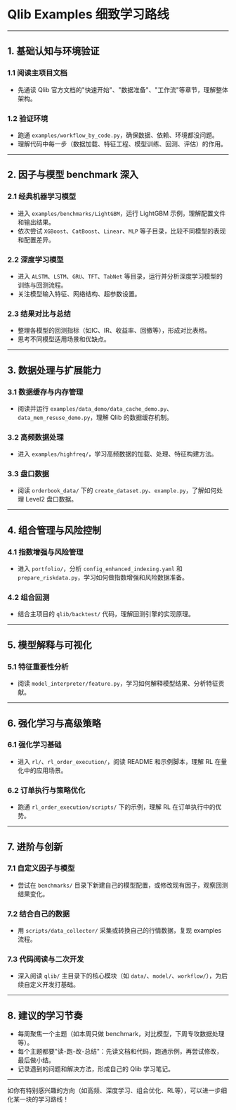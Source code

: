 # Qlib Examples 细致学习路线

---

## 1. 基础认知与环境验证

### 1.1 阅读主项目文档
- 先通读 Qlib 官方文档的"快速开始"、"数据准备"、"工作流"等章节，理解整体架构。

### 1.2 验证环境
- 跑通 `examples/workflow_by_code.py`，确保数据、依赖、环境都没问题。
- 理解代码中每一步（数据加载、特征工程、模型训练、回测、评估）的作用。

---

## 2. 因子与模型 benchmark 深入

### 2.1 经典机器学习模型
- 进入 `examples/benchmarks/LightGBM`，运行 LightGBM 示例，理解配置文件和输出结果。
- 依次尝试 `XGBoost`、`CatBoost`、`Linear`、`MLP` 等子目录，比较不同模型的表现和配置差异。

### 2.2 深度学习模型
- 进入 `ALSTM`、`LSTM`、`GRU`、`TFT`、`TabNet` 等目录，运行并分析深度学习模型的训练与回测流程。
- 关注模型输入特征、网络结构、超参数设置。

### 2.3 结果对比与总结
- 整理各模型的回测指标（如IC、IR、收益率、回撤等），形成对比表格。
- 思考不同模型适用场景和优缺点。

---

## 3. 数据处理与扩展能力

### 3.1 数据缓存与内存管理
- 阅读并运行 `examples/data_demo/data_cache_demo.py`、`data_mem_resuse_demo.py`，理解 Qlib 的数据缓存机制。

### 3.2 高频数据处理
- 进入 `examples/highfreq/`，学习高频数据的加载、处理、特征构建方法。

### 3.3 盘口数据
- 阅读 `orderbook_data/` 下的 `create_dataset.py`、`example.py`，了解如何处理 Level2 盘口数据。

---

## 4. 组合管理与风险控制

### 4.1 指数增强与风险管理
- 进入 `portfolio/`，分析 `config_enhanced_indexing.yaml` 和 `prepare_riskdata.py`，学习如何做指数增强和风险数据准备。

### 4.2 组合回测
- 结合主项目的 `qlib/backtest/` 代码，理解回测引擎的实现原理。

---

## 5. 模型解释与可视化

### 5.1 特征重要性分析
- 阅读 `model_interpreter/feature.py`，学习如何解释模型结果、分析特征贡献。

---

## 6. 强化学习与高级策略

### 6.1 强化学习基础
- 进入 `rl/`、`rl_order_execution/`，阅读 README 和示例脚本，理解 RL 在量化中的应用场景。

### 6.2 订单执行与策略优化
- 跑通 `rl_order_execution/scripts/` 下的示例，理解 RL 在订单执行中的优势。

---

## 7. 进阶与创新

### 7.1 自定义因子与模型
- 尝试在 `benchmarks/` 目录下新建自己的模型配置，或修改现有因子，观察回测结果变化。

### 7.2 结合自己的数据
- 用 `scripts/data_collector/` 采集或转换自己的行情数据，复现 examples 流程。

### 7.3 代码阅读与二次开发
- 深入阅读 `qlib/` 主目录下的核心模块（如 `data/`、`model/`、`workflow/`），为后续自定义开发打基础。

---

## 8. 建议的学习节奏

- 每周聚焦一个主题（如本周只做 benchmark，对比模型，下周专攻数据处理等）。
- 每个主题都要"读-跑-改-总结"：先读文档和代码，跑通示例，再尝试修改，最后做小结。
- 记录遇到的问题和解决方法，形成自己的 Qlib 学习笔记。

---

如你有特别感兴趣的方向（如高频、深度学习、组合优化、RL等），可以进一步细化某一块的学习路线！ 